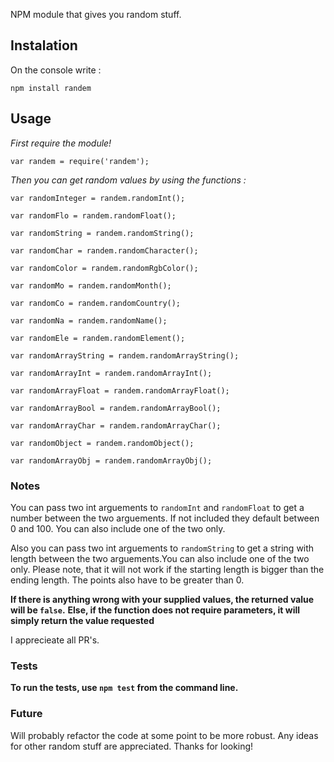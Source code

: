 NPM module that gives you random stuff.

## Instalation

On the console write :

`npm install randem`

## Usage

*First require the module!*

`var randem = require('randem');`

*Then you can get random values by using the functions :*

`var randomInteger = randem.randomInt();`

`var randomFlo = randem.randomFloat();`

`var randomString = randem.randomString();`

`var randomChar = randem.randomCharacter();`

`var randomColor = randem.randomRgbColor();`

`var randomMo = randem.randomMonth();`

`var randomCo = randem.randomCountry();`

`var randomNa = randem.randomName();`

`var randomEle = randem.randomElement();`

`var randomArrayString = randem.randomArrayString();`

`var randomArrayInt = randem.randomArrayInt();`

`var randomArrayFloat = randem.randomArrayFloat();`

`var randomArrayBool = randem.randomArrayBool();`

`var randomArrayChar = randem.randomArrayChar();`

`var randomObject = randem.randomObject();`

`var randomArrayObj = randem.randomArrayObj();`

### Notes

You can pass two int arguements to `randomInt` and `randomFloat` to get
a number between the two arguements. If not included they default between 0 and 100.
You can also include one of the two only.

Also you can pass two int arguements to `randomString` to get a string with length
between the two arguements.You can also include one of the two only. Please note,
that it will not work if the starting length is bigger than the ending length.
The points also have to be greater than 0.

**If there is anything wrong with your supplied values, the returned value will be `false`.**
**Else, if the function does not require parameters, it will simply return the value requested**

I apprecieate all PR's.
### Tests
**To run the tests, use `npm test` from the command line.**


### Future
Will probably refactor the code at some point to be more robust.
Any ideas for other random stuff are appreciated.
Thanks for looking!

